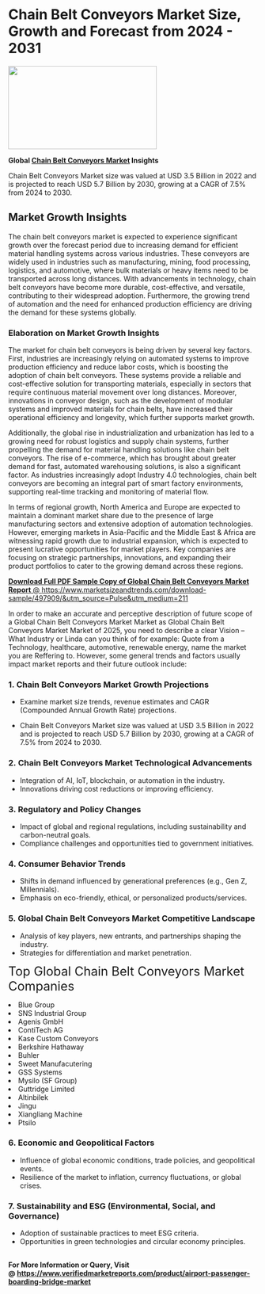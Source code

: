 <H1>Chain Belt Conveyors Market Size, Growth and Forecast from 2024 - 2031</H1><img class="aligncenter size-medium wp-image-584254" src="https://thirdeyenews.in/wp-content/uploads/2024/09/Global-Market-Research-300x168.jpeg" alt="" width="300" height="168" /><p><strong>Global&nbsp;<a href="https://www.marketsizeandtrends.com/download-sample/497909/&amp;utm_source=Pulse&amp;utm_medium=211">Chain Belt Conveyors Market</a> Insights</strong></p><p>Chain Belt Conveyors Market size was valued at USD 3.5 Billion in 2022 and is projected to reach USD 5.7 Billion by 2030, growing at a CAGR of 7.5% from 2024 to 2030.</p><p><h2>Market Growth Insights</h2> <p>The chain belt conveyors market is expected to experience significant growth over the forecast period due to increasing demand for efficient material handling systems across various industries. These conveyors are widely used in industries such as manufacturing, mining, food processing, logistics, and automotive, where bulk materials or heavy items need to be transported across long distances. With advancements in technology, chain belt conveyors have become more durable, cost-effective, and versatile, contributing to their widespread adoption. Furthermore, the growing trend of automation and the need for enhanced production efficiency are driving the demand for these systems globally.</p> <p><a href="#"></a></p> <h3>Elaboration on Market Growth Insights</h3> <p>The market for chain belt conveyors is being driven by several key factors. First, industries are increasingly relying on automated systems to improve production efficiency and reduce labor costs, which is boosting the adoption of chain belt conveyors. These systems provide a reliable and cost-effective solution for transporting materials, especially in sectors that require continuous material movement over long distances. Moreover, innovations in conveyor design, such as the development of modular systems and improved materials for chain belts, have increased their operational efficiency and longevity, which further supports market growth.</p> <p>Additionally, the global rise in industrialization and urbanization has led to a growing need for robust logistics and supply chain systems, further propelling the demand for material handling solutions like chain belt conveyors. The rise of e-commerce, which has brought about greater demand for fast, automated warehousing solutions, is also a significant factor. As industries increasingly adopt Industry 4.0 technologies, chain belt conveyors are becoming an integral part of smart factory environments, supporting real-time tracking and monitoring of material flow.</p> <p>In terms of regional growth, North America and Europe are expected to maintain a dominant market share due to the presence of large manufacturing sectors and extensive adoption of automation technologies. However, emerging markets in Asia-Pacific and the Middle East & Africa are witnessing rapid growth due to industrial expansion, which is expected to present lucrative opportunities for market players. Key companies are focusing on strategic partnerships, innovations, and expanding their product portfolios to cater to the growing demand across these regions.</p> <p><a href="#"></p><p><span class=""><strong>Download Full PDF Sample Copy of Global Chain Belt Conveyors Market Report</strong> @ <a href="https://www.marketsizeandtrends.com/download-sample/497909/&amp;utm_source=Pulse&amp;utm_medium=211" target="_blank">https://www.marketsizeandtrends.com/download-sample/497909/&amp;utm_source=Pulse&amp;utm_medium=211</a></span></p><p>In order to make an accurate and perceptive description of future scope of a Global&nbsp;Chain Belt Conveyors Market Market as Global&nbsp;Chain Belt Conveyors Market Market of 2025, you need to describe a clear Vision &ndash; What Industry or Linda can you think of for example: Quote from a Technology, healthcare, automotive, renewable energy, name the market you are Reffering to. However, some general trends and factors usually impact market reports and their future outlook include:</p><h3>1.&nbsp;<strong>Chain Belt Conveyors Market Growth Projections</strong></h3><ul><li>Examine market size trends, revenue estimates and CAGR (Compounded Annual Growth Rate) projections.</li><li><p>Chain Belt Conveyors Market size was valued at USD 3.5 Billion in 2022 and is projected to reach USD 5.7 Billion by 2030, growing at a CAGR of 7.5% from 2024 to 2030.</p></li></ul><h3>2.&nbsp;<strong>Chain Belt Conveyors Market Technological Advancements</strong></h3><ul><li>Integration of AI, IoT, blockchain, or automation in the industry.</li><li>Innovations driving cost reductions or improving efficiency.</li></ul><h3>3.&nbsp;<strong>Regulatory and Policy Changes</strong></h3><ul><li>Impact of global and regional regulations, including sustainability and carbon-neutral goals.</li><li>Compliance challenges and opportunities tied to government initiatives.</li></ul><h3>4.&nbsp;<strong>Consumer Behavior Trends</strong></h3><ul><li>Shifts in demand influenced by generational preferences (e.g., Gen Z, Millennials).</li><li>Emphasis on eco-friendly, ethical, or personalized products/services.</li></ul><h3>5.&nbsp;<strong>Global Chain Belt Conveyors Market Competitive Landscape</strong></h3><ul><li>Analysis of key players, new entrants, and partnerships shaping the industry.</li><li>Strategies for differentiation and market penetration.</li></ul><p data-pm-slice="1 1 []"><span style="color: inherit; font-family: inherit; font-size: 25px;">Top Global Chain Belt Conveyors Market Companies</span></p><div class="" data-test-id=""><p><li>Blue Group</li><li> SNS Industrial Group</li><li> Agenis GmbH</li><li> ContiTech AG</li><li> Kase Custom Conveyors</li><li> Berkshire Hathaway</li><li> Buhler</li><li> Sweet Manufacutering</li><li> GSS Systems</li><li> Mysilo (SF Group)</li><li> Guttridge Limited</li><li> Altinbilek</li><li> Jingu</li><li> Xiangliang Machine</li><li> Ptsilo</li></p></div><h3>6.&nbsp;<strong>Economic and Geopolitical Factors</strong></h3><ul><li>Influence of global economic conditions, trade policies, and geopolitical events.</li><li>Resilience of the market to inflation, currency fluctuations, or global crises.</li></ul><h3>7.&nbsp;<strong>Sustainability and ESG (Environmental, Social, and Governance)</strong></h3><ul><li>Adoption of sustainable practices to meet ESG criteria.</li><li>Opportunities in green technologies and circular economy principles.</li></ul><h2><strong style="font-size: 14px;">For More Information or Query, Visit @&nbsp;</strong><a style="background-color: #ffffff; font-size: 14px;" href="https://www.marketsizeandtrends.com/report/chain-belt-conveyors-market/" target="_blank">https://www.verifiedmarketreports.com/product/airport-passenger-boarding-bridge-market</a></h2>

